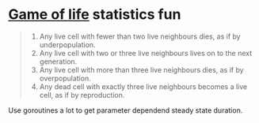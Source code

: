 # [Game of life](https://en.wikipedia.org/wiki/Conway%27s_Game_of_Life) statistics fun

>1. Any live cell with fewer than two live neighbours dies, as if by underpopulation.
>2. Any live cell with two or three live neighbours lives on to the next generation.
>3. Any live cell with more than three live neighbours dies, as if by overpopulation.
>4. Any dead cell with exactly three live neighbours becomes a live cell, as if by reproduction.

Use goroutines a lot to get parameter dependend steady state duration.